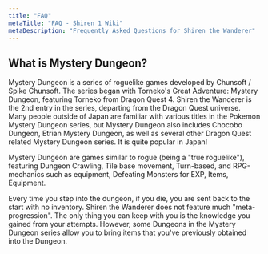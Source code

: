 ```yaml
---
title: "FAQ"
metaTitle: "FAQ - Shiren 1 Wiki"
metaDescription: "Frequently Asked Questions for Shiren the Wanderer"
---
```


## What is Mystery Dungeon?

Mystery Dungeon is a series of roguelike games developed by Chunsoft / Spike Chunsoft. The series
began with Torneko's Great Adventure: Mystery Dungeon, featuring Torneko from Dragon Quest 4. Shiren
the Wanderer is the 2nd entry in the series, departing from the Dragon Quest universe. Many people
outside of Japan are familiar with various titles in the Pokemon Mystery Dungeon series, but Mystery
Dungeon also includes Chocobo Dungeon, Etrian Mystery Dungeon, as well as several other Dragon Quest
related Mystery Dungeon series. It is quite popular in Japan!

Mystery Dungeon are games similar to rogue (being a "true roguelike"), featuring Dungeon Crawling,
Tile base movement, Turn-based, and RPG-mechanics such as equipment, Defeating Monsters for EXP,
Items, Equipment.

Every time you step into the dungeon, if you die, you are sent back to the start with no inventory.
Shiren the Wanderer does not feature much "meta-progression". The only thing you can keep with you
is the knowledge you gained from your attempts. However, some Dungeons in the Mystery Dungeon series
allow you to bring items that you've previously obtained into the Dungeon.
